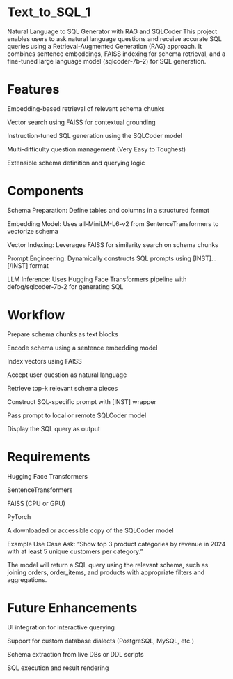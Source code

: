 # Text_to_SQL_1

Natural Language to SQL Generator with RAG and SQLCoder
This project enables users to ask natural language questions and receive accurate SQL queries using a Retrieval-Augmented Generation (RAG) approach. It combines sentence embeddings, FAISS indexing for schema retrieval, and a fine-tuned large language model (sqlcoder-7b-2) for SQL generation.

# Features

Embedding-based retrieval of relevant schema chunks

Vector search using FAISS for contextual grounding

Instruction-tuned SQL generation using the SQLCoder model

Multi-difficulty question management (Very Easy to Toughest)

Extensible schema definition and querying logic

# Components

Schema Preparation: Define tables and columns in a structured format

Embedding Model: Uses all-MiniLM-L6-v2 from SentenceTransformers to vectorize schema

Vector Indexing: Leverages FAISS for similarity search on schema chunks

Prompt Engineering: Dynamically constructs SQL prompts using [INST]...[/INST] format

LLM Inference: Uses Hugging Face Transformers pipeline with defog/sqlcoder-7b-2 for generating SQL

# Workflow

Prepare schema chunks as text blocks

Encode schema using a sentence embedding model

Index vectors using FAISS

Accept user question as natural language

Retrieve top-k relevant schema pieces

Construct SQL-specific prompt with [INST] wrapper

Pass prompt to local or remote SQLCoder model

Display the SQL query as output

# Requirements

Hugging Face Transformers

SentenceTransformers

FAISS (CPU or GPU)

PyTorch

A downloaded or accessible copy of the SQLCoder model

Example Use Case
Ask: “Show top 3 product categories by revenue in 2024 with at least 5 unique customers per category.”

The model will return a SQL query using the relevant schema, such as joining orders, order_items, and products with appropriate filters and aggregations.

# Future Enhancements

UI integration for interactive querying

Support for custom database dialects (PostgreSQL, MySQL, etc.)

Schema extraction from live DBs or DDL scripts

SQL execution and result rendering
